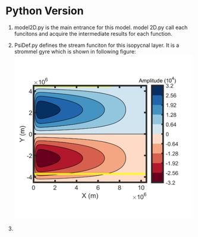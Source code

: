 # Python Version

1. model2D.py is the main entrance for this model. model 2D.py call each funcitons and acquire the intermediate results for each function.

2. PsiDef.py defines the stream funciton for this isopycnal layer. It is a strommel gyre which is shown in following figure:![Stream function](..\StreamFun.jpg)


3. 

